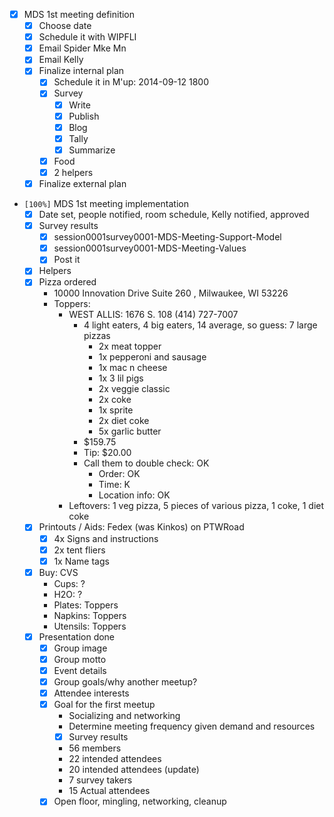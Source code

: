 -   [X] MDS 1st meeting definition
    -   [X] Choose date
    -   [X] Schedule it with WIPFLI
    -   [X] Email Spider Mke Mn
    -   [X] Email Kelly
    -   [X] Finalize internal plan
        -   [X] Schedule it in M'up: 2014-09-12 1800
        -   [X] Survey
            -   [X] Write
            -   [X] Publish
            -   [X] Blog
            -   [X] Tally
            -   [X] Summarize
        -   [X] Food
        -   [X] 2 helpers
    -   [X] Finalize external plan

-   <code>[100%]</code> MDS 1st meeting implementation
    -   [X] Date set, people notified, room schedule, Kelly notified, approved
    -   [X] Survey results
        -   [X] session0001survey0001-MDS-Meeting-Support-Model
        -   [X] session0001survey0001-MDS-Meeting-Values
        -   [X] Post it
    -   [X] Helpers
    -   [X] Pizza ordered
        -   10000 Innovation Drive Suite 260 , Milwaukee, WI 53226
        -   Toppers:
            -   WEST ALLIS: 1676 S. 108 (414) 727-7007
                -   4 light eaters, 4 big eaters, 14 average, so guess: 7 large pizzas
                    -   2x meat topper
                    -   1x pepperoni and sausage
                    -   1x mac n cheese
                    -   1x 3 lil pigs
                    -   2x veggie classic
                    -   2x coke
                    -   1x sprite
                    -   2x diet coke
                    -   5x garlic butter
                -   $159.75
                -   Tip: $20.00
                -   Call them to double check: OK
                    -   Order: OK
                    -   Time: K
                    -   Location info: OK
            -   Leftovers: 1 veg pizza, 5 pieces of various pizza, 1 coke, 1 diet coke
    -   [X] Printouts / Aids: Fedex (was Kinkos) on PTWRoad
        -   [X] 4x Signs and instructions
        -   [X] 2x tent fliers
        -   [X] 1x Name tags
    -   [X] Buy: CVS
        -   Cups: ?
        -   H2O: ?
        -   Plates: Toppers
        -   Napkins: Toppers
        -   Utensils: Toppers
    -   [X] Presentation done
        -   [X] Group image
        -   [X] Group motto
        -   [X] Event details
        -   [X] Group goals/why another meetup?
        -   [X] Attendee interests
        -   [X] Goal for the first meetup
            -   Socializing and networking
            -   Determine meeting frequency given demand and resources
            -   [X] Survey results
            -   56 members
            -   22 intended attendees
            -   20 intended attendees (update)
            -   7 survey takers
            -   15 Actual attendees
        -   [X] Open floor, mingling, networking, cleanup
